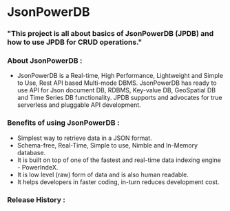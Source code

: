 # JsonPowerDB

### "This project is all about basics of JsonPowerDB (JPDB) and how to use JPDB for CRUD operations."

### About JsonPowerDB : 
- JsonPowerDB is a Real-time, High Performance, Lightweight and Simple to Use, Rest API based Multi-mode DBMS. JsonPowerDB has ready to use API for Json document DB, RDBMS, Key-value DB, GeoSpatial DB and Time Series DB functionality. JPDB supports and advocates for true serverless and pluggable API development.
### Benefits of using JsonPowerDB :
- Simplest way to retrieve data in a JSON format.
- Schema-free, Real-Time, Simple to use, Nimble and In-Memory database.
- It is built on top of one of the fastest and real-time data indexing engine - PowerIndeX.
- It is low level (raw) form of data and is also human readable.
- It helps developers in faster coding, in-turn reduces development cost.
### Release History :
